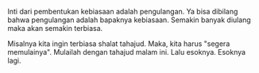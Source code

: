 Inti dari pembentukan kebiasaan adalah pengulangan. Ya bisa dibilang bahwa pengulangan adalah bapaknya kebiasaan. Semakin banyak diulang maka akan semakin terbiasa.

Misalnya kita ingin terbiasa shalat tahajud. Maka, kita harus "segera memulainya". Mulailah dengan tahajud malam ini. Lalu esoknya. Esoknya lagi.